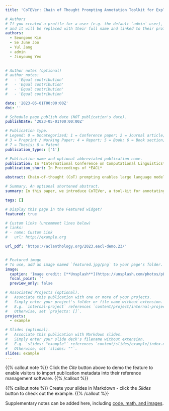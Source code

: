 ```yaml
---
title: 'CoTEVer: Chain of Thought Prompting Annotation Toolkit for Explanation Verification'

# Authors
# If you created a profile for a user (e.g. the default `admin` user), write the username (folder name) here
# and it will be replaced with their full name and linked to their profile.
authors:
  - Seungone Kim
  - Se June Joo
  - Yul Jang
  - admin
  - Jinyoung Yeo
 

# Author notes (optional)
# author_notes:
#   - 'Equal contribution'
#   - 'Equal contribution'
#   - 'Equal contribution'
#   - 'Equal contribution'

date: '2023-05-01T00:00:00Z'
doi: ''

# Schedule page publish date (NOT publication's date).
publishDate: '2023-05-01T00:00:00Z'

# Publication type.
# Legend: 0 = Uncategorized; 1 = Conference paper; 2 = Journal article;
# 3 = Preprint / Working Paper; 4 = Report; 5 = Book; 6 = Book section;
# 7 = Thesis; 8 = Patent
publication_types: ['1']

# Publication name and optional abbreviated publication name.
publication: In *International Conference on Computational Linguistics*
publication_short: In Proceedings of *EACL*

abstract: Chain-of-thought (CoT) prompting enables large language models (LLMs) to solve complex reasoning tasks by generating an explanation before the final prediction. Despite it’s promising ability, a critical downside of CoT prompting is that the performance is greatly affected by the factuality of the generated explanation. To improve the correctness of the explanations, fine-tuning language models with explanation data is needed. However, there exists only a few datasets that can be used for such approaches, and no data collection tool for building them. Thus, we introduce CoTEVer, a tool-kit for annotating the factual correctness of generated explanations and collecting revision data of wrong explanations. Furthermore, we suggest several use cases where the data collected with CoTEVer can be utilized for enhancing the faithfulness of explanations. Our toolkit is publicly available at https://github.com/SeungoneKim/CoTEVer.

# Summary. An optional shortened abstract.
summary: In this paper, we introduce CoTEVer, a tool-kit for annotating the factual correctness of generated explanations and collecting revision data of wrong explanations. 

tags: []

# Display this page in the Featured widget?
featured: true

# Custom links (uncomment lines below)
# links:
# - name: Custom Link
#   url: http://example.org

url_pdf: 'https://aclanthology.org/2023.eacl-demo.23/'


# Featured image
# To use, add an image named `featured.jpg/png` to your page's folder.
image:
  caption: 'Image credit: [**Unsplash**](https://unsplash.com/photos/pLCdAaMFLTE)'
  focal_point: ''
  preview_only: false

# Associated Projects (optional).
#   Associate this publication with one or more of your projects.
#   Simply enter your project's folder or file name without extension.
#   E.g. `internal-project` references `content/project/internal-project/index.md`.
#   Otherwise, set `projects: []`.
projects:
  - example

# Slides (optional).
#   Associate this publication with Markdown slides.
#   Simply enter your slide deck's filename without extension.
#   E.g. `slides: "example"` references `content/slides/example/index.md`.
#   Otherwise, set `slides: ""`.
slides: example
---
```


{{% callout note %}}
Click the _Cite_ button above to demo the feature to enable visitors to import publication metadata into their reference management software.
{{% /callout %}}

{{% callout note %}}
Create your slides in Markdown - click the _Slides_ button to check out the example.
{{% /callout %}}

Supplementary notes can be added here, including [code, math, and images](https://wowchemy.com/docs/writing-markdown-latex/).
